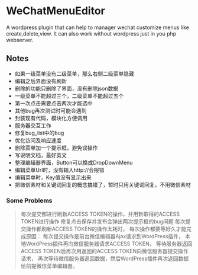 # WeChatMenuEditor
A wordpress plugin that can help to manager wechat customize menus like create,delete,view.
It can also work without wordpress just in you php webserver.

## Notes
* 如果一级菜单没有二级菜单，那么右侧二级菜单隐藏
* 编辑之后界面没有刷新
* 删除的功能只删除了界面，没有删除json数据
* 一级菜单不能超过三个，二级菜单不能超过五个
* 第一次点击需要点击两次才能选中
* 其他bug再次测试时可能会遇到
* 封装现有代码，模块化方便调用
* 服务器交互工作
* 修复bug_list中的bug
* 优化访问及响应速度
* 删除菜单加一个提示框，避免误操作
* 写说明文档，最好英文
* 整理编辑器界面，Button可以换成DropDownMenu
* 编辑菜单Url时，没有输入http://会报错
* 编辑菜单时，Key值没有显示出来
* 把微信素材和关键词回复的概念搞错了，暂时只用关键词回复，不用微信素材

### Some Problems
> 每次提交都进行刷新ACCESS TOKEN的操作，并用新取得的ACCESS TOKEN进行操作
修复点击保存并发布会弹出两次提示框的bug问题
每次提交操作都刷新ACCESS TOKEN的操作太耗时，
每次操作都要等好久才能完成原因：
每次提交操作是前台微信编辑器Ajax请求到WordPress插件，
本地WordPress插件再向微信服务器请求ACCESS TOKEN，
等待服务器返回ACCESS TOKEN后再次用返回的ACCESS TOKEN向微信服务器提交操作请求，
再次等待微信服务器返回数据，然后WordPress插件再次返回数据给前提微信菜单编辑器。
